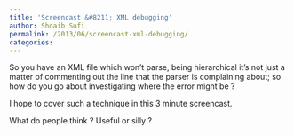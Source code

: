 ```yaml
---
title: 'Screencast &#8211; XML debugging'
author: Shoaib Sufi
permalink: /2013/06/screencast-xml-debugging/
categories:
---
```

So you have an XML file which won&#8217;t parse, being hierarchical it&#8217;s not just a matter of commenting out the line that the parser is complaining about; so how do you go about investigating where the error might be ?

I hope to cover such a technique in this 3 minute screencast.

What do people think ? Useful or silly ?
